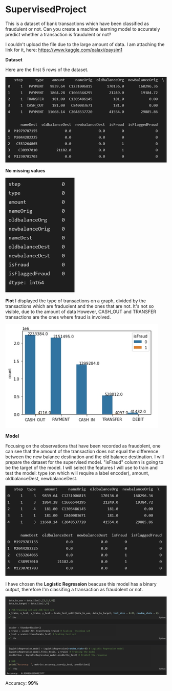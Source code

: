 # SupervisedProject

This is a dataset of bank transactions which have been classified as fraudulent or not.
Can you create a machine learning model to accurately predict whether a transaction is fraudulent or not?

I couldn't upload the file due to the large amount of data. I am attaching the link for it, here:
https://www.kaggle.com/ealaxi/paysim1

**Dataset**

Here are the first 5 rows of the dataset.

![alt text](https://github.com/Este-code/SupervisedProject/blob/main/images1/head.jpg)

**No missing values**

![alt text](https://github.com/Este-code/SupervisedProject/blob/main/images1/missing_value.png)

**Plot**
I displayed the type of transactions on a graph, divided by the transactions which are fraduolent and the ones that are not.
It's not so visible, due to the amount of data
However, CASH_OUT and TRANSFER transactions are the ones where fraud is involved.

![alt text](https://github.com/Este-code/SupervisedProject/blob/main/images1/count.jpg)

**Model**

Focusing on the observations that have been recorded as fraudolent, one can see that the amount of the transaction 
does not equal the difference between the new balance destination and the old balance destination.
I will prepare the dataset for the supervised model. 
"isFraud" column is going to be the target of the model.
I will select the features I will use to train and test the model: type (on which will require a label encoder), amount, oldbalanceDest, newbalanceDest.

![alt text](https://github.com/Este-code/SupervisedProject/blob/main/images1/encoder.png)

I have chosen the **Logistic Regression** beacuse this model has a binary output, therefore I'm classifing a transaction as fraudolent or not.

![alt text](https://github.com/Este-code/SupervisedProject/blob/main/images1/Model.png)

Accuracy: **99%**
